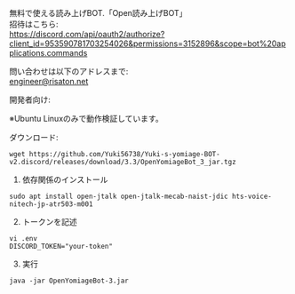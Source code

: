 無料で使える読み上げBOT.「Open読み上げBOT」  
招待はこちら:  
https://discord.com/api/oauth2/authorize?client_id=953590781703254026&permissions=3152896&scope=bot%20applications.commands  

問い合わせは以下のアドレスまで:  
engineer@risaton.net  
  
開発者向け:

※Ubuntu Linuxのみで動作検証しています。

ダウンロード:  
```shell
wget https://github.com/Yuki56738/Yuki-s-yomiage-BOT-v2.discord/releases/download/3.3/OpenYomiageBot_3_jar.tgz
```

1. 依存関係のインストール
```
sudo apt install open-jtalk open-jtalk-mecab-naist-jdic hts-voice-nitech-jp-atr503-m001  
```
2. トークンを記述
```
vi .env  
DISCORD_TOKEN="your-token"
```

3. 実行
```shell
java -jar OpenYomiageBot-3.jar
```